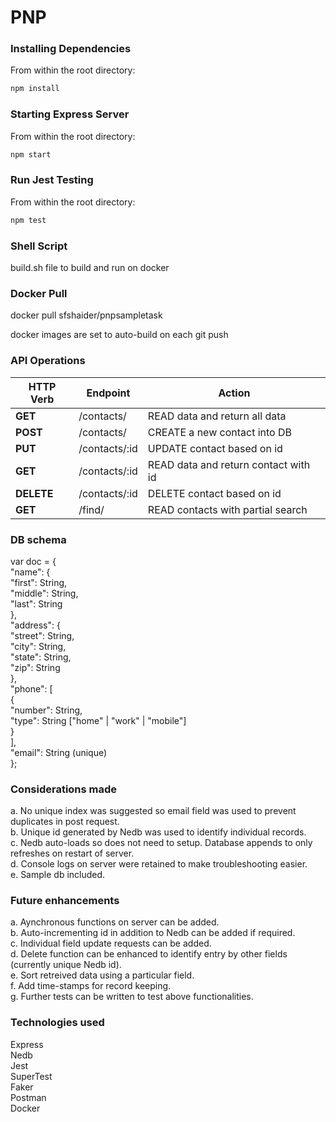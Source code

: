 # PNP

### Installing Dependencies

From within the root directory:

```sh
npm install
```

### Starting Express Server

From within the root directory:

```sh
npm start
```

### Run Jest Testing

From within the root directory:

```sh
npm test
```
### Shell Script
build.sh file to build and run on docker

### Docker Pull
docker pull sfshaider/pnpsampletask

docker images are set to auto-build on each git push

### API Operations

| HTTP Verb |           Endpoint          |            Action                      |
|-----------| --------------------------- | -------------------------------------- |
| **GET**   |       /contacts/            |  READ data and return all data         |
| **POST**  |       /contacts/            |  CREATE a new contact into DB          |
| **PUT**   |       /contacts/:id         |  UPDATE contact based on id            |
| **GET**   |       /contacts/:id         |  READ data and return contact with id  |
| **DELETE**|       /contacts/:id         |  DELETE contact based on id            |
| **GET**   |       /find/                |  READ contacts with partial search     |

### DB schema
 var doc = { <br>
     "name": { <br>
       "first": String, <br>
       "middle": String, <br>
       "last": String <br>
     }, <br>
     "address": { <br>
       "street": String, <br>
       "city": String, <br>
       "state": String, <br>
       "zip": String <br>
     }, <br>
     "phone": [ <br>
       { <br>
         "number": String, <br>
         "type": String ["home" | "work" | "mobile"] <br>
       } <br>
     ], <br>
     "email": String (unique) <br>
   }; <br>

### Considerations made

a. No unique index was suggested so email field was used to prevent duplicates in post request. <br>
b. Unique id generated by Nedb was used to identify individual records. <br>
c. Nedb auto-loads so does not need to setup. Database appends to only refreshes on restart of server. <br>
d. Console logs on server were retained to make troubleshooting easier. <br>
e. Sample db included. 

### Future enhancements
a. Aynchronous functions on server can be added. <br>
b. Auto-incrementing id in addition to Nedb can be added if required. <br>
c. Individual field update requests can be added. <br>
d. Delete function can be enhanced to identify entry by other fields (currently unique Nedb id). <br>
e. Sort retreived data using a particular field. <br>
f. Add time-stamps for record keeping. <br>
g. Further tests can be written to test above functionalities. <br>

### Technologies used

Express <br>
Nedb <br>
Jest <br>
SuperTest <br>
Faker <br>
Postman <br>
Docker <br>

